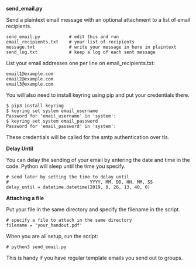 **send_email.py**

Send a plaintext email message with an optional attachment to a list of
email recipients.

	send_email.py			# edit this and run
	email_recipients.txt	# your list of recipients
	message.txt				# write your message in here in plaintext
	send_log.txt			# keep a log of each sent message

List your email addresses one per line on email_recipients.txt:

    email1@example.com
	email2@example.com
	email3@example.com

You will also need to install keyring using pip and put your credentials there.

    $ pip3 install keyring
	$ keyring set system email_username
	Password for 'email_username' in 'system': 
	$ keyring set system email_password
	Password for 'email_password' in 'system': 

These credentials will be called for the smtp authentication over tls.

**Delay Until**

You can delay the sending of your email by entering the date and time in
the code. Python will sleep until the time you specify.

	# send later by setting the time to delay until
	#                               YYYY, MM, DD, HH, MM, SS
	delay_until = datetime.datetime(2019, 8, 26, 13, 40, 0)

**Attaching a file**

Put your file in the same directory and specify the filename in the script.

	# specify a file to attach in the same directory
	filename = 'your_handout.pdf'

When you are all setup, run the script:

    # python3 send_email.py

This is handy if you have regular template emails you send out to groups.